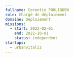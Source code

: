 ```yaml
---
fullname: Corentin POULIQUEN
role: Chargé de déploiement
domaine: Déploiement
missions:
  - start: 2022-02-01
    end: 2022-10-01
    status: independent
startups:
  - urbanvitaliz
---
```



